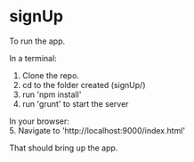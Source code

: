 # signUp

To run the app.

In a terminal:<br />
1. Clone the repo.<br />
2. cd to the folder created (signUp/)<br />
3. run 'npm install'<br />
4. run 'grunt' to start the server<br />

In your browser:<br />
5. Navigate to 'http://localhost:9000/index.html'<br />

That should bring up the app. 
